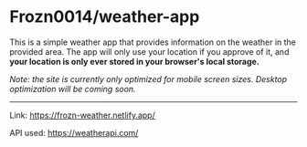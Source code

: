# Frozn0014/weather-app

This is a simple weather app that provides information on the weather in the provided area. The app will only use your location if you approve of it, and **your location is only ever stored in your browser's local storage.**

*Note: the site is currently only optimized for mobile screen sizes. Desktop optimization will be coming soon.*

---

Link: https://frozn-weather.netlify.app/

API used: https://weatherapi.com/

